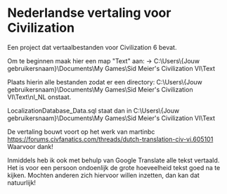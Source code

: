 # Nederlandse vertaling voor Civilization

Een project dat vertaalbestanden voor Civilization 6 bevat. 

Om te beginnen maak hier een map "Text" aan: -> 
C:\Users\\{Jouw gebruikersnaam}\Documents\My Games\Sid Meier's Civilization VI\Text  

Plaats hierin alle bestanden zodat er een directory:
C:\Users\\{Jouw gebruikersnaam}\Documents\My Games\Sid Meier's Civilization VI\Text\nl_NL
onstaat.

LocalizationDatabase_Data.sql staat dan in 
C:\Users\\{Jouw gebruikersnaam}\Documents\My Games\Sid Meier's Civilization VI\Text

De vertaling bouwt voort op het werk van martinbc https://forums.civfanatics.com/threads/dutch-translation-civ-vi.605101
Waarvoor dank!

Inmiddels heb ik ook met behulp van Google Translate alle tekst vertaald. Het is voor een persoon ondoenlijk de grote hoeveelheid tekst goed na te kijken. Mochten anderen zich hiervoor willen inzetten, dan kan dat natuurlijk!
